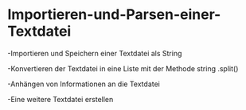 # Importieren-und-Parsen-einer-Textdatei

-Importieren und Speichern einer Textdatei als String

-Konvertieren der Textdatei in eine Liste mit der Methode string .split() 

-Anhängen von Informationen an die Textdatei

-Eine weitere Textdatei erstellen

